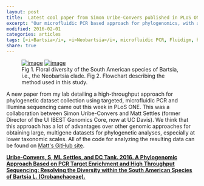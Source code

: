 ```yaml
---
layout: post
title:  Latest cool paper from Simon Uribe-Convers published in PLoS ONE.
excerpt: "Our microfluidic PCR based approach for phylogenomics, with an example from <i>Bartsia</i>"
modified: 2016-02-01
categories: articles
tags: [<i>Bartsia</i>, <i>Neobartsia</i>, microfluidic PCR, Fluidigm, high-throughput sequencing, phylogenomics, Matt Settles, Simon Uribe-Convers]
share: true
---
```

<figure class="half">
	<a href="{{ site.url }}/images/journal.pone.0148203.g001.png"><img src="{{ site.url }}/images/journal.pone.0148203.g001.png" alt="image"></a>
	<a href="{{ site.url }}/images/journal.pone.0148203.g002.png"><img src="{{ site.url }}/images/journal.pone.0148203.g002.png" alt="image"></a>
	<figcaption>Fig 1. Floral diversity of the South American species of Bartsia, i.e., the Neobartsia clade. Fig 2. Flowchart describing the method used in this study.</figcaption>
</figure>

A new paper from my lab detailing a high-throughput approach for phylogenetic dataset collection using targeted, microfluidic PCR and Illumina sequencing came out this week in PLoS ONE. This was a collaboration between Simon Uribe-Convers and Matt Settles (former Director of the UI IBEST Genomics Core, now at UC Davis). We think that this approach has a lot of advantages over other genomic approaches for obtaining large, multigene datasets for phylogenetic analyses, especially at lower taxonomic scales. All of the code for analyzing the resulting data can be found on [Matt's GitHub site](https://github.com/msettles/dbcAmplicons).

[**Uribe-Convers, S, ML Settles, and DC Tank. 2016. A Phylogenomic Approach Based on PCR Target Enrichment and High Throughput Sequencing: Resolving the Diversity within the South American Species of Bartsia L. (Orobanchaceae).**](http://journals.plos.org/plosone/article?id=10.1371/journal.pone.0148203)
